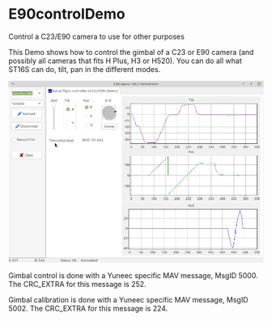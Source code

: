 # E90controlDemo
Control a C23/E90 camera to use for other purposes

This Demo shows how to control the gimbal of a C23 or E90 camera (and possibly all cameras that fits H Plus, H3 or H520).
You can do all what ST16S can do, tilt, pan in the different modes.

![Screenshot](Screenshot.png)


Gimbal control is done with a Yuneec specific MAV message, MsgID 5000. The CRC_EXTRA for this message is 252.



Gimbal calibration is done with a Yuneec specific MAV message, MsgID 5002. The CRC_EXTRA for this message is 224.
